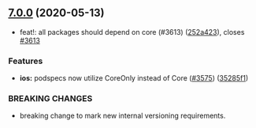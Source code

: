 ## [7.0.0](https://github.com/invertase/react-native-firebase/tree/master/packages/perf/compare/@react-native-firebase/perf@7.0.0...@react-native-firebase/perf@7.0.0) (2020-05-13)


* feat!: all packages should depend on core (#3613) ([252a423](https://github.com/invertase/react-native-firebase/tree/master/packages/perf/commit/252a4239e98a0f2a55c4afcd2d82e4d5f97e65e9)), closes [#3613](https://github.com/invertase/react-native-firebase/tree/master/packages/perf/issues/3613)


### Features

* **ios:** podspecs now utilize CoreOnly instead of Core ([#3575](https://github.com/invertase/react-native-firebase/tree/master/packages/perf/issues/3575)) ([35285f1](https://github.com/invertase/react-native-firebase/tree/master/packages/perf/commit/35285f1655b16d05e6630fc556f95cccfb707ee4))


### BREAKING CHANGES

* breaking change to mark new internal versioning requirements.



